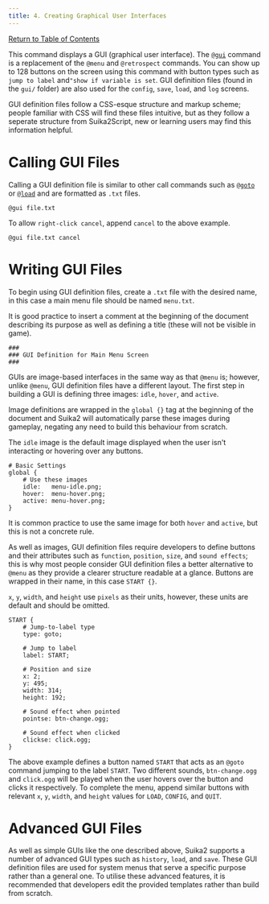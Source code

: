```yaml
---
title: 4. Creating Graphical User Interfaces
---
```


[Return to Table of Contents](index)

This command displays a GUI (graphical user interface). The [`@gui`](3.-suika2script-and-commands#showing-a-gui-gui) command is a replacement of the `@menu` and `@retrospect` commands. You can show up to 128 buttons on the screen using this command with button types such as `jump to label` and`"show if variable is set`. GUI definition files (found in the `gui/` folder) are also used for the `config`, `save`, `load`, and `log` screens.

GUI definition files follow a CSS-esque structure and markup scheme; people familiar with CSS will find these files intuitive, but as they follow a seperate structure from Suika2Script, new or learning users may find this information helpful.

# Calling GUI Files
Calling a GUI definition file is similar to other call commands such as [`@goto`](3.suika2script-and-commands#jumping-to-a-label-goto) or [`@load`](3.suika2script-and-commands#jumping-to-a-script-load) and are formatted as `.txt` files.

```
@gui file.txt
```

To allow `right-click cancel`, append `cancel` to the above example.

```
@gui file.txt cancel
```

# Writing GUI Files
To begin using GUI definition files, create a `.txt` file with the desired name, in this case a main menu file should be named `menu.txt`.

It is good practice to insert a comment at the beginning of the document describing its purpose as well as defining a title (these will not be visible in game).

```
###
### GUI Definition for Main Menu Screen
###
```

GUIs are image-based interfaces in the same way as that `@menu` is; however, unlike `@menu`, GUI definition files have a different layout. The first step in building a GUI is defining three images: `idle`, `hover`, and `active`.

Image definitions are wrapped in the `global {}` tag at the beginning of the document and Suika2 will automatically parse these images during gameplay, negating any need to build this behaviour from scratch.

The `idle` image is the default image displayed when the user isn't interacting or hovering over any buttons.

```
# Basic Settings
global {
    # Use these images
    idle:   menu-idle.png;
    hover:  menu-hover.png;
    active: menu-hover.png;
}
```

It is common practice to use the same image for both `hover` and `active`, but this is not a concrete rule.

As well as images, GUI definition files require developers to define buttons and their attributes such as `function`, `position`, `size`, and `sound effects`; this is why most people consider GUI definition files a better alternative to `@menu` as they provide a clearer structure readable at a glance. Buttons are wrapped in their name, in this case `START {}`.

`x`, `y`, `width`, and `height` use `pixels` as their units, however, these units are default and should be omitted.

```
START {
    # Jump-to-label type
    type: goto;

    # Jump to label
    label: START;

    # Position and size
    x: 2;
    y: 495;
    width: 314;
    height: 192;

    # Sound effect when pointed
    pointse: btn-change.ogg;

    # Sound effect when clicked
    clickse: click.ogg;
}
```

The above example defines a button named `START` that acts as an `@goto` command jumping to the label `START`. Two different sounds, `btn-change.ogg` and `click.ogg` will be played when the user hovers over the button and clicks it respectively. To complete the menu, append similar buttons with relevant `x`, `y`, `width`, and `height` values for `LOAD`, `CONFIG`, and `QUIT`.

# Advanced GUI Files

As well as simple GUIs like the one described above, Suika2 supports a number of advanced GUI types such as `history`, `load`, and `save`. These GUI definition files are used for system menus that serve a specific purpose rather than a general one. To utilise these advanced features, it is recommended that developers edit the provided templates rather than build from scratch.
